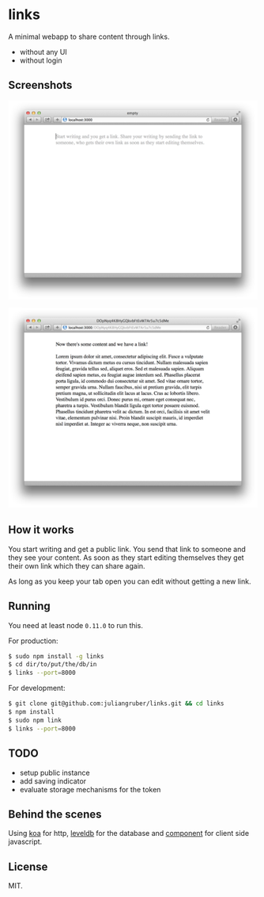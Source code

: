 
# links

A minimal webapp to share content through links.

* without any UI
* without login

## Screenshots

![empty](screenshots/empty.png)

![text](screenshots/text.png)

## How it works

You start writing and get a public link. You send that link to someone and they see your content. As soon as they start editing themselves they get their own link which they can share again.

As long as you keep your tab open you can edit without getting a new link.

## Running

You need at least node `0.11.0` to run this.

For production:

```bash
$ sudo npm install -g links
$ cd dir/to/put/the/db/in
$ links --port=8000
```

For development:

```bash
$ git clone git@github.com:juliangruber/links.git && cd links
$ npm install
$ sudo npm link
$ links --port=8000
```

## TODO

* setup public instance
* add saving indicator
* evaluate storage mechanisms for the token

## Behind the scenes

Using [koa](https://github.com/koajs/koa) for http, [leveldb](https://code.google.com/p/leveldb/) for the database and [component](https://github.com/component/component) for client side javascript.

## License

MIT.

